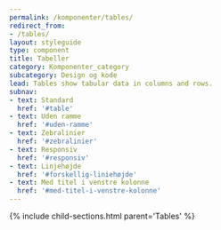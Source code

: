 ```yaml
---
permalink: /komponenter/tables/
redirect_from:
- /tables/
layout: styleguide
type: component
title: Tabeller
category: Komponenter_category
subcategory: Design og kode
lead: Tables show tabular data in columns and rows.
subnav:
- text: Standard
  href: '#table'
- text: Uden ramme
  href: '#uden-ramme'
- text: Zebralinier
  href: '#zebralinier'
- text: Responsiv
  href: '#responsiv'
- text: Linjehøjde
  href: '#forskellig-liniehøjde'
- text: Med titel i venstre kolonne
  href: '#med-titel-i-venstre-kolonne'
---
```


{% include child-sections.html parent='Tables' %}
